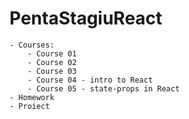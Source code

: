 # PentaStagiuReact
    - Courses:
        - Course 01
        - Course 02
        - Course 03
        - Course 04 - intro to React 
        - Course 05 - state-props in React
    - Homework
    - Proiect